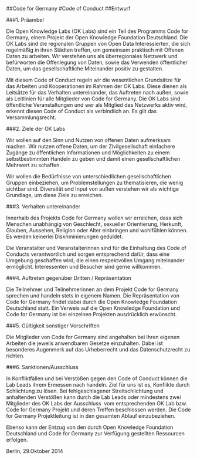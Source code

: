 ##Code for Germany
#Code of Conduct
##Entwurf

###1. Präambel

Die Open Knowledge Labs (OK Labs) sind ein Teil des Programms Code for Germany, einem Projekt der Open Knowledge Foundation Deutschland. Die OK Labs sind die regionalen Gruppen von Open Data Interessierten, die sich regelmäßig in ihren Städten treffen, um gemeinsam praktisch mit Offenen Daten zu arbeiten. Wir verstehen uns als überregionales Netzwerk und befürworten die Offenlegung von Daten, sowie das Verwenden öffentlicher Daten, um das gesellschaftliche Miteinander positiv zu gestalten.

Mit diesem Code of Conduct regeln wir die wesentlichen Grundsätze für das Arbeiten und Kooperationen im Rahmen der OK Labs. Diese dienen als Leitsätze für das Verhalten untereinander, das Auftreten nach außen, sowie als Leitlinien für alle Mitglieder von Code for Germany. Die OK Labs sind öffentliche Veranstaltungen und wer als Mitglied des Netzwerks aktiv wird, erkennt diesen Code of Conduct als verbindlich an. Es gilt das Versammlungsrecht. 

###2. Ziele der OK Labs

Wir wollen auf den Sinn und Nutzen von offenen Daten aufmerksam machen. Wir nutzen offene Daten, um der Zivilgesellschaft einfachere Zugänge zu öffentlichen Informationen und Möglichkeiten zu einem selbstbestimmten Handeln zu geben und damit einen gesellschaftlichen Mehrwert zu schaffen.

Wir wollen die Bedürfnisse von unterschiedlichen gesellschaftlichen Gruppen einbeziehen, um Problemstellungen zu thematisieren, die wenig sichtbar sind. Diversität und Input von außen verstehen wir als wichtige Grundlage, um diese Ziele zu erreichen.

###3. Verhalten untereinander

Innerhalb des Projekts Code for Germany wollen wir erreichen, dass sich Menschen unabhängig von Geschlecht, sexueller Orientierung, Herkunft, Glauben, Aussehen, Religion oder Alter einbringen und wohlfühlen können. Es werden keinerlei Diskriminierungen geduldet.

Die Veranstalter und Veranstalterinnen sind für die Einhaltung des Code of Conducts verantwortlich und sorgen entsprechend dafür, dass eine Umgebung geschaffen wird, die einen respektvollen Umgang miteinander ermöglicht. Interessenten und Besucher sind gerne willkommen.

###4. Auftreten gegenüber Dritten / Repräsentation

Die Teilnehmer und Teilnehmerinnen an dem Projekt Code for Germany sprechen und handeln stets in eigenem Namen. Die Repräsentation von Code for Germany findet dabei durch die Open Knowledge Foundation Deutschland statt. Ein Verweis auf die Open Knowledge Foundation und Code for Germany ist bei einzelnen Projekten ausdrücklich erwünscht.

###5. Gültigkeit sonstiger Vorschriften

Die Mitglieder von Code for Germany sind angehalten bei Ihren eigenen Arbeiten die jeweils anwendbaren Gesetze einzuhalten. Dabei ist besonderes Augenmerk auf das Urheberrecht und das Datenschutzrecht zu richten. 

###6. Sanktionen/Ausschluss

In Konfliktfällen und bei Verstößen gegen den Code of Conduct können die Lab Leads ihrem Ermessen nach handeln. Ziel für uns ist es, Konflikte durch Schlichtung zu lösen. Bei fehlgeschlagener Streitschlichtung und anhaltenden Verstößen kann durch die Lab Leads oder mindestens zwei Mitglieder des OK Labs der Ausschluss  vom entsprechenden OK Lab bzw. Code for Germany Projekt und deren Treffen beschlossen werden. Die Code for Germany Projektleitung ist in den gesamten Ablauf einzubeziehen.

Ebenso kann der Entzug von den durch Open Knowledge Foundation Deutschland und Code for Germany zur Verfügung gestellten Ressourcen erfolgen.

Berlin, 29.Oktober 2014
